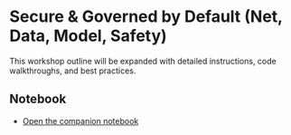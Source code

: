 # Secure & Governed by Default (Net, Data, Model, Safety)

This workshop outline will be expanded with detailed instructions, code walkthroughs, and best practices.

## Notebook

- [Open the companion notebook](./08-secure-and-governed-by-default.ipynb)

